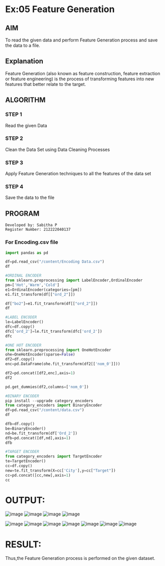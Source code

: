 # Ex:05 Feature Generation
## AIM
To read the given data and perform Feature Generation process and save the data to a file.
## Explanation
Feature Generation (also known as feature construction, feature extraction or feature engineering) is the process of transforming features into new features that better relate to the target.
## ALGORITHM
### STEP 1
Read the given Data
### STEP 2
Clean the Data Set using Data Cleaning Processes
### STEP 3
Apply Feature Generation techniques to all the features of the data set
### STEP 4
Save the data to the file
## PROGRAM
```
Developed by: Sabitha P
Register Number: 212222040137
```
### For Encoding.csv file
```python
import pandas as pd

df=pd.read_csv("/content/Encoding Data.csv")
df

#ORDINAL ENCODER
from sklearn.preprocessing import LabelEncoder,OrdinalEncoder
pm=['Hot','Warm','Cold']
e1=OrdinalEncoder(categories=[pm])
e1.fit_transform(df[["ord_2"]])

df["bo2"]=e1.fit_transform(df[["ord_2"]])
df

#LABEL ENCODER
le=LabelEncoder()
dfc=df.copy()
dfc['ord_2']=le.fit_transform(dfc['ord_2'])
dfc

#ONE HOT ENCODER
from sklearn.preprocessing import OneHotEncoder
ohe=OneHotEncoder(sparse=False)
df2=df.copy()
enc=pd.DataFrame(ohe.fit_transform(df2[['nom_0']]))

df2=pd.concat([df2,enc],axis=1)
df2

pd.get_dummies(df2,columns=['nom_0'])

#BINARY ENCODER
pip install --upgrade category_encoders
from category_encoders import BinaryEncoder
df=pd.read_csv("/content/data.csv")
df

dfb=df.copy()
be=BinaryEncoder()
nd=be.fit_transform(df['Ord_2'])
dfb=pd.concat([df,nd],axis=1)
dfb

#TARGET ENCODER
from category_encoders import TargetEncoder
te=TargetEncoder()
cc=df.copy()
new=te.fit_transform(X=cc['City'],y=cc["Target"])
cc=pd.concat([cc,new],axis=1)
cc

```

# OUTPUT:
![image](https://github.com/sabithapaulraj/ODD2023-Datascience-Ex-05/assets/118343379/f9740b1b-2994-4095-8ae3-8cca28dee0ca)
![image](https://github.com/sabithapaulraj/ODD2023-Datascience-Ex-05/assets/118343379/b4293749-cf80-4f28-867d-53183e64d15e)
![image](https://github.com/sabithapaulraj/ODD2023-Datascience-Ex-05/assets/118343379/96548e7f-b187-41a8-aa03-67924c7341e4)
![image](https://github.com/sabithapaulraj/ODD2023-Datascience-Ex-05/assets/118343379/e34e0da2-ff52-4c0e-b3f9-df8fdcbb79af)

![image](https://github.com/sabithapaulraj/ODD2023-Datascience-Ex-05/assets/118343379/ad488311-9d49-4b69-9022-ec8230ed250a)
![image](https://github.com/sabithapaulraj/ODD2023-Datascience-Ex-05/assets/118343379/2d44d0dc-f90c-47f5-81ee-4d7169dd3060)
![image](https://github.com/sabithapaulraj/ODD2023-Datascience-Ex-05/assets/118343379/395174f6-86d2-44d6-81d9-c40e436b540c)
![image](https://github.com/sabithapaulraj/ODD2023-Datascience-Ex-05/assets/118343379/52423c54-ae53-4abb-8d92-a304ffb625d2)
![image](https://github.com/sabithapaulraj/ODD2023-Datascience-Ex-05/assets/118343379/d7e0a5b3-a2d4-49d6-baca-8efe22b5746e)
![image](https://github.com/sabithapaulraj/ODD2023-Datascience-Ex-05/assets/118343379/47d7250b-f072-42ff-992a-edac63eb9201)
![image](https://github.com/sabithapaulraj/ODD2023-Datascience-Ex-05/assets/118343379/245cb80c-e110-4746-aa11-04790f7837a9)

# RESULT:
Thus,the Feature Generation process is performed on the given dataset.


